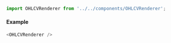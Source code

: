 ```js
import OHLCVRenderer from '../../components/OHLCVRenderer';
```

#### Example
```js
<OHLCVRenderer />
```